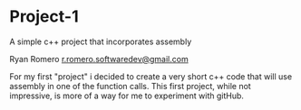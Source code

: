 # Project-1
A simple c++ project that incorporates assembly

Ryan Romero
r.romero.softwaredev@gmail.com

For my first "project" i decided to create a very short c++ code that will use assembly in one of the function calls. This first project, while not impressive, is more of a way for me to experiment with gitHub.
